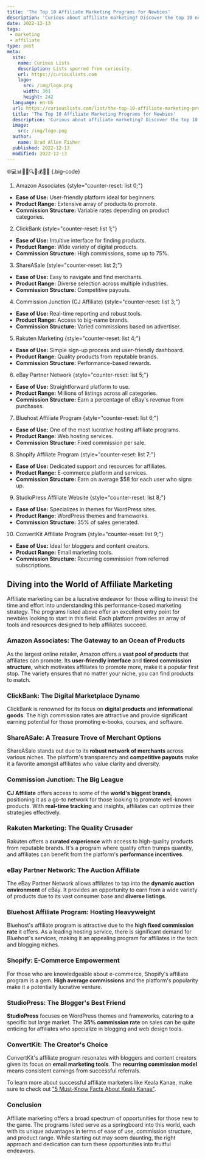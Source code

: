 ```yaml
---
title: 'The Top 10 Affiliate Marketing Programs for Newbies'
description: 'Curious about affiliate marketing? Discover the top 10 newbie-friendly programs for earning passive income online. Start your profitable journey today.'
date: 2022-12-13
tags:
 - marketing
 - affiliate
type: post
meta:
  site:
    name: Curious Lists
    description: Lists spurred from curiosity.
    url: https://curiouslists.com
    logo:
      src: /img/logo.png
      width: 301
      height: 242
  language: en-US
  url: https://curiouslists.com/list/the-top-10-affiliate-marketing-programs-for-newbies
  title: 'The Top 10 Affiliate Marketing Programs for Newbies'
  description: 'Curious about affiliate marketing? Discover the top 10 newbie-friendly programs for earning passive income online. Start your profitable journey today.'
  image:
    src: /img/logo.png
  author:
    name: Brad Allen Fisher
  published: 2022-12-13
  modified: 2022-12-13
---
```



🌐💻📊🤝💼🔍🎯💰🛒📢 {.big-code}

1. Amazon Associates {style="counter-reset: list 0;"}
  - **Ease of Use:** User-friendly platform ideal for beginners.
  - **Product Range:** Extensive array of products to promote.
  - **Commission Structure:** Variable rates depending on product categories.

2. ClickBank {style="counter-reset: list 1;"}
  - **Ease of Use:** Intuitive interface for finding products.
  - **Product Range:** Wide variety of digital products.
  - **Commission Structure:** High commissions, some up to 75%.

3. ShareASale {style="counter-reset: list 2;"}
  - **Ease of Use:** Easy to navigate and find merchants.
  - **Product Range:** Diverse selection across multiple industries.
  - **Commission Structure:** Competitive payouts.

4. Commission Junction (CJ Affiliate) {style="counter-reset: list 3;"}
  - **Ease of Use:** Real-time reporting and robust tools.
  - **Product Range:** Access to big-name brands.
  - **Commission Structure:** Varied commissions based on advertiser.

5. Rakuten Marketing {style="counter-reset: list 4;"}
  - **Ease of Use:** Simple sign-up process and user-friendly dashboard.
  - **Product Range:** Quality products from reputable brands.
  - **Commission Structure:** Performance-based rewards.

6. eBay Partner Network {style="counter-reset: list 5;"}
  - **Ease of Use:** Straightforward platform to use.
  - **Product Range:** Millions of listings across all categories.
  - **Commission Structure:** Earn a percentage of eBay's revenue from purchases.

7. Bluehost Affiliate Program {style="counter-reset: list 6;"}
  - **Ease of Use:** One of the most lucrative hosting affiliate programs.
  - **Product Range:** Web hosting services.
  - **Commission Structure:** Fixed commission per sale.

8. Shopify Affiliate Program {style="counter-reset: list 7;"}
  - **Ease of Use:** Dedicated support and resources for affiliates.
  - **Product Range:** E-commerce platform and services.
  - **Commission Structure:** Earn on average $58 for each user who signs up.

9. StudioPress Affiliate Website {style="counter-reset: list 8;"}
  - **Ease of Use:** Specializes in themes for WordPress sites.
  - **Product Range:** WordPress themes and frameworks.
  - **Commission Structure:** 35% of sales generated.

10. ConvertKit Affiliate Program {style="counter-reset: list 9;"}
  - **Ease of Use:** Ideal for bloggers and content creators.
  - **Product Range:** Email marketing tools.
  - **Commission Structure:** Recurring commission from referred subscriptions.


## Diving into the World of Affiliate Marketing

Affiliate marketing can be a lucrative endeavor for those willing to invest the time and effort into understanding this performance-based marketing strategy. The programs listed above offer an excellent entry point for newbies looking to start in this field. Each platform provides an array of tools and resources designed to help affiliates succeed.

### Amazon Associates: The Gateway to an Ocean of Products

As the largest online retailer, Amazon offers a **vast pool of products** that affiliates can promote. Its **user-friendly interface** and **tiered commission structure**, which motivates affiliates to promote more, make it a popular first stop. The variety ensures that no matter your niche, you can find products to match. 

### ClickBank: The Digital Marketplace Dynamo

ClickBank is renowned for its focus on **digital products** and **informational goods**. The high commission rates are attractive and provide significant earning potential for those promoting e-books, courses, and software. 

### ShareASale: A Treasure Trove of Merchant Options

ShareASale stands out due to its **robust network of merchants** across various niches. The platform's transparency and **competitive payouts** make it a favorite amongst affiliates who value clarity and diversity.

### Commission Junction: The Big League

**CJ Affiliate** offers access to some of the **world's biggest brands**, positioning it as a go-to network for those looking to promote well-known products. With **real-time tracking** and insights, affiliates can optimize their strategies effectively.

### Rakuten Marketing: The Quality Crusader

Rakuten offers a **curated experience** with access to high-quality products from reputable brands. It's a program where quality often trumps quantity, and affiliates can benefit from the platform's **performance incentives**.

### eBay Partner Network: The Auction Affiliate

The eBay Partner Network allows affiliates to tap into the **dynamic auction environment** of eBay. It provides an opportunity to earn from a wide variety of products due to its vast consumer base and **diverse listings**.

### Bluehost Affiliate Program: Hosting Heavyweight

Bluehost's affiliate program is attractive due to the **high fixed commission rate** it offers. As a leading hosting service, there is significant demand for Bluehost's services, making it an appealing program for affiliates in the tech and blogging niches.

### Shopify: E-Commerce Empowerment

For those who are knowledgeable about e-commerce, Shopify's affiliate program is a gem. **High average commissions** and the platform's popularity make it a potentially lucrative venture.

### StudioPress: The Blogger's Best Friend

**StudioPress** focuses on WordPress themes and frameworks, catering to a specific but large market. The **35% commission rate** on sales can be quite enticing for affiliates who specialize in blogging and web design tools.

### ConvertKit: The Creator's Choice

ConvertKit's affiliate program resonates with bloggers and content creators given its focus on **email marketing tools**. The **recurring commission model** means consistent earnings from successful referrals.

To learn more about successful affiliate marketers like Keala Kanae, make sure to check out ["5 Must-Know Facts About Keala Kanae"](link).

### Conclusion

Affiliate marketing offers a broad spectrum of opportunities for those new to the game. The programs listed serve as a springboard into this world, each with its unique advantages in terms of ease of use, commission structure, and product range. While starting out may seem daunting, the right approach and dedication can turn these opportunities into fruitful endeavors.